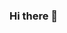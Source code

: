 ### Hi there 👋

<!--
**herbonthepiano/herbonthepiano** is a ✨ _special_ ✨ repository because its `README.md` (this file) appears on your GitHub profile.

Here are some ideas to get you started:

- 🔭 I’m currently working on improving my coding skill.
- 🌱 I’m currently learning CSS. 
- 👯 I’m looking to collaborate on
- 🤔 I’m looking for help with CSS 
- 💬 Ask me about.
- 📫 How to reach me: 
- 😄 Pronouns: 
- ⚡ Fun fact: 
-->

